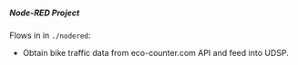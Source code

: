 ##### Node-RED Project

Flows in in `./nodered`:
- Obtain bike traffic data from eco-counter.com API and feed into UDSP.
